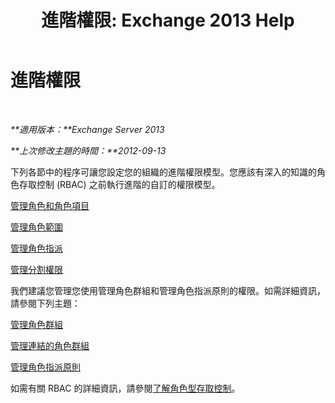 ﻿---
title: '進階權限: Exchange 2013 Help'
TOCTitle: 進階權限
ms:assetid: 9e2d17be-5444-4323-ac9a-99eec479f4bc
ms:mtpsurl: https://technet.microsoft.com/zh-tw/library/Dd638160(v=EXCHG.150)
ms:contentKeyID: 50473830
ms.date: 05/21/2018
mtps_version: v=EXCHG.150
ms.translationtype: MT
---

# 進階權限

 

_**適用版本：**Exchange Server 2013_

_**上次修改主題的時間：**2012-09-13_

下列各節中的程序可讓您設定您的組織的進階權限模型。您應該有深入的知識的角色存取控制 (RBAC) 之前執行進階的自訂的權限模型。

[管理角色和角色項目](management-roles-and-role-entries-exchange-2013-help.md)

[管理角色範圍](management-role-scopes-exchange-2013-help.md)

[管理角色指派](management-role-assignments-exchange-2013-help.md)

[管理分割權限](managing-split-permissions-exchange-2013-help.md)

我們建議您管理您使用管理角色群組和管理角色指派原則的權限。如需詳細資訊，請參閱下列主題：

[管理角色群組](manage-role-groups-exchange-2013-help.md)

[管理連結的角色群組](manage-linked-role-groups-exchange-2013-help.md)

[管理角色指派原則](manage-role-assignment-policies-exchange-2013-help.md)

如需有關 RBAC 的詳細資訊，請參閱[了解角色型存取控制](understanding-role-based-access-control-exchange-2013-help.md)。

